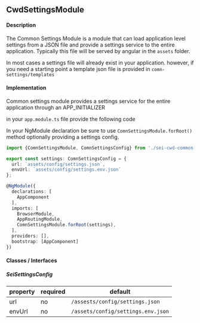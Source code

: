 ## CwdSettingsModule

#### Description

The Common Settings Module is a module that can load application level settings
from a JSON file and provide a settings service to the entire application. Typically this
file will be served by angular in the `assets` folder.

In most cases a settings file will already exist in your application. however, if you
need a starting point a template json file is provided in `comn-settings/templates`

#### Implementation

Common settings module provides a settings service for the entire application through an
APP_INITIALIZER

in your `app.module.ts` file provide the following code

In your NgModule declaration be sure to use `ComnSettingsModule.forRoot()` method optionally providing
a settings config.

```typescript
import {ComnSettingsModule, ComnSettingsConfig} from './sei-cwd-common';

export const settings: ComnSettingsConfig = {
  url: `assets/config/settings.json`,
  envUrl: `assets/config/settings.env.json`
};

@NgModule({
  declarations: [
    AppComponent
  ],
  imports: [
    BrowserModule,
    AppRoutingModule,
    ComnSettingsModule.forRoot(settings),
  ],
  providers: [],
  bootstrap: [AppComponent]
})
```

#### Classes / Interfaces

##### SeiSettingsConfig

| property | required | default                            |
| -------- | -------- | ---------------------------------- |
| url      | no       | `/assests/config/settings.json`    |
| envUrl   | no       | `/assets/config/settings.env.json` |
